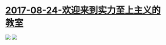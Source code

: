 # [2017-08-24-欢迎来到实力至上主义的教室](https://bangumi.bilibili.com/anime/6339)
![](https://bilicover2017.github.io/Android/2017-08-24-欢迎来到实力至上主义的教室.jpg)
![](https://bilicover2017.github.io/iOS/2017-08-24.jpg)